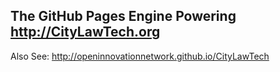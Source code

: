 ## The GitHub Pages Engine Powering http://CityLawTech.org 

Also See: http://openinnovationnetwork.github.io/CityLawTech
